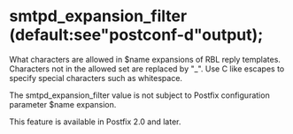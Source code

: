 # smtpd_expansion_filter (default:see"postconf-d"output); 


What characters are allowed in $name expansions of RBL reply
templates. Characters not in the allowed set are replaced by "_".
Use C like escapes to specify special characters such as whitespace.



The smtpd_expansion_filter value is not subject to Postfix configuration
parameter $name expansion.



This feature is available in Postfix 2.0 and later.



